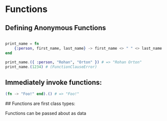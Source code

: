 # Functions

## Defining Anonymous Functions

```elixir

print_name = fn
    {:person, first_name, last_name} -> first_name <> " " <> last_name
end

print_name.({ :person, "Rohan", "Orton" }) # => "Rohan Orton"
print_name.(1234) # (FunctionClauseError)
```

## Immediately invoke functions:

```elixir
(fn -> "Foo!" end).() # => "Foo!"
```

## Functions are first class types:

Functions can be passed about as data
